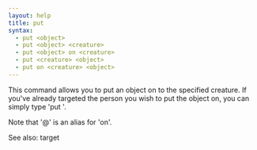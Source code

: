 ```yaml
---
layout: help
title: put
syntax:
  - put <object>
  - put <object> <creature>
  - put <object> on <creature>
  - put <creature> <object>
  - put on <creature> <object>
---
```


This command allows you to put an object on to the specified creature.
If you've already targeted the person you wish to put the object on, you 
can simply type 'put <object>'.

Note that '@' is an alias for 'on'.

See also: target
